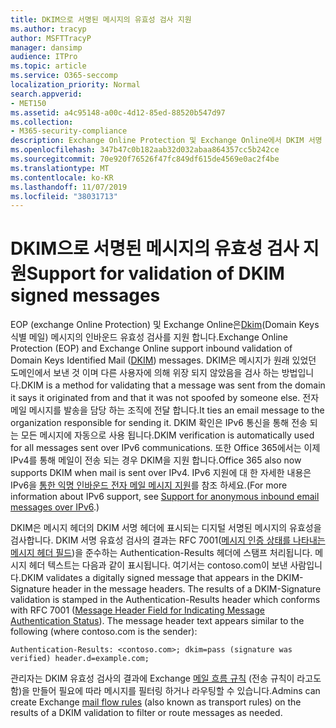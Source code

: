 ```yaml
---
title: DKIM으로 서명된 메시지의 유효성 검사 지원
ms.author: tracyp
author: MSFTTracyP
manager: dansimp
audience: ITPro
ms.topic: article
ms.service: O365-seccomp
localization_priority: Normal
search.appverid:
- MET150
ms.assetid: a4c95148-a00c-4d12-85ed-88520b547d97
ms.collection:
- M365-security-compliance
description: Exchange Online Protection 및 Exchange Online에서 DKIM 서명 된 메시지의 유효성 검사에 대해 자세히 알아보기
ms.openlocfilehash: 347b47c0b182aab32d032abaa864357cc5b242ce
ms.sourcegitcommit: 70e920f76526f47fc849df615de4569e0ac2f4be
ms.translationtype: MT
ms.contentlocale: ko-KR
ms.lasthandoff: 11/07/2019
ms.locfileid: "38031713"
---
```

# <a name="support-for-validation-of-dkim-signed-messages"></a><span data-ttu-id="7bb1e-103">DKIM으로 서명된 메시지의 유효성 검사 지원</span><span class="sxs-lookup"><span data-stu-id="7bb1e-103">Support for validation of DKIM signed messages</span></span>

<span data-ttu-id="7bb1e-104">EOP (exchange Online Protection) 및 Exchange Online은[Dkim](https://www.rfc-editor.org/rfc/rfc6376.txt)(Domain Keys 식별 메일) 메시지의 인바운드 유효성 검사를 지원 합니다.</span><span class="sxs-lookup"><span data-stu-id="7bb1e-104">Exchange Online Protection (EOP) and Exchange Online support inbound validation of Domain Keys Identified Mail ([DKIM](https://www.rfc-editor.org/rfc/rfc6376.txt)) messages.</span></span> <span data-ttu-id="7bb1e-105">DKIM은 메시지가 원래 있었던 도메인에서 보낸 것 이며 다른 사용자에 의해 위장 되지 않았음을 검사 하는 방법입니다.</span><span class="sxs-lookup"><span data-stu-id="7bb1e-105">DKIM is a method for validating that a message was sent from the domain it says it originated from and that it was not spoofed by someone else.</span></span> <span data-ttu-id="7bb1e-106">전자 메일 메시지를 발송을 담당 하는 조직에 전달 합니다.</span><span class="sxs-lookup"><span data-stu-id="7bb1e-106">It ties an email message to the organization responsible for sending it.</span></span> <span data-ttu-id="7bb1e-107">DKIM 확인은 IPv6 통신을 통해 전송 되는 모든 메시지에 자동으로 사용 됩니다.</span><span class="sxs-lookup"><span data-stu-id="7bb1e-107">DKIM verification is automatically used for all messages sent over IPv6 communications.</span></span> <span data-ttu-id="7bb1e-108">또한 Office 365에서는 이제 IPv4를 통해 메일이 전송 되는 경우 DKIM을 지원 합니다.</span><span class="sxs-lookup"><span data-stu-id="7bb1e-108">Office 365 also now supports DKIM when mail is sent over IPv4.</span></span> <span data-ttu-id="7bb1e-109">IPv6 지원에 대 한 자세한 내용은 IPv6을 [통한 익명 인바운드 전자 메일 메시지 지원](support-for-anonymous-inbound-email-messages-over-ipv6.md)를 참조 하세요.</span><span class="sxs-lookup"><span data-stu-id="7bb1e-109">(For more information about IPv6 support, see [Support for anonymous inbound email messages over IPv6](support-for-anonymous-inbound-email-messages-over-ipv6.md).)</span></span>
  
<span data-ttu-id="7bb1e-p102">DKIM은 메시지 헤더의 DKIM 서명 헤더에 표시되는 디지털 서명된 메시지의 유효성을 검사합니다. DKIM 서명 유효성 검사의 결과는 RFC 7001([메시지 인증 상태를 나타내는 메시지 헤더 필드](https://www.rfc-editor.org/rfc/rfc7001.txt))을 준수하는 Authentication-Results 헤더에 스탬프 처리됩니다. 메시지 헤더 텍스트는 다음과 같이 표시됩니다. 여기서는 contoso.com이 보낸 사람입니다.</span><span class="sxs-lookup"><span data-stu-id="7bb1e-p102">DKIM validates a digitally signed message that appears in the DKIM-Signature header in the message headers. The results of a DKIM-Signature validation is stamped in the Authentication-Results header which conforms with RFC 7001 ([Message Header Field for Indicating Message Authentication Status](https://www.rfc-editor.org/rfc/rfc7001.txt)). The message header text appears similar to the following (where contoso.com is the sender):</span></span>
  
 `Authentication-Results: <contoso.com>; dkim=pass (signature was verified) header.d=example.com;`
  
<span data-ttu-id="7bb1e-113">관리자는 DKIM 유효성 검사의 결과에 Exchange [메일 흐름 규칙](https://technet.microsoft.com/library/743bd525-0ca2-426d-b76c-b4a052bc8886.aspx) (전송 규칙이 라고도 함)을 만들어 필요에 따라 메시지를 필터링 하거나 라우팅할 수 있습니다.</span><span class="sxs-lookup"><span data-stu-id="7bb1e-113">Admins can create Exchange [mail flow rules](https://technet.microsoft.com/library/743bd525-0ca2-426d-b76c-b4a052bc8886.aspx) (also known as transport rules) on the results of a DKIM validation to filter or route messages as needed.</span></span> 
  

